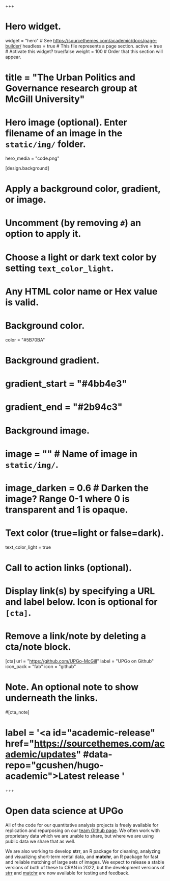 +++
# Hero widget.
widget = "hero"  # See https://sourcethemes.com/academic/docs/page-builder/
headless = true  # This file represents a page section.
active = true  # Activate this widget? true/false
weight = 100  # Order that this section will appear.

# title = "The Urban Politics and Governance research group at McGill University"

# Hero image (optional). Enter filename of an image in the `static/img/` folder.
hero_media = "code.png"

[design.background]
  # Apply a background color, gradient, or image.
  #   Uncomment (by removing `#`) an option to apply it.
  #   Choose a light or dark text color by setting `text_color_light`.
  #   Any HTML color name or Hex value is valid.

  # Background color.
  color = "#5B70BA"
  
  # Background gradient.
  # gradient_start = "#4bb4e3"
  # gradient_end = "#2b94c3"
  
  # Background image.
  # image = ""  # Name of image in `static/img/`.
  # image_darken = 0.6  # Darken the image? Range 0-1 where 0 is transparent and 1 is opaque.

  # Text color (true=light or false=dark).
  text_color_light = true

# Call to action links (optional).
#   Display link(s) by specifying a URL and label below. Icon is optional for `[cta]`.
#   Remove a link/note by deleting a cta/note block.
[cta]
  url = "https://github.com/UPGo-McGill"
  label = "UPGo on Github"
  icon_pack = "fab"
  icon = "github"
  
# Note. An optional note to show underneath the links.
#[cta_note]
#  label = '<a id="academic-release" href="https://sourcethemes.com/academic/updates" #data-repo="gcushen/hugo-academic">Latest release <!-- V --></a>'
+++

# **Open data science at UPGo**

All of the code for our quantitative analysis projects is freely available for replication and repurposing on our [team Github page](https://github.com/UPGo-McGill). We often work with proprietary data which we are unable to share, but where we are using public data we share that as well.

We are also working to develop **strr**, an R package for cleaning, analyzing and visualizing short-term rental data, and **matchr**, an R package for fast and reliable matching of large sets of images. We expect to release a stable versions of both of these to CRAN in 2022, but the development versions of [strr](https://github.com/UPGo-McGill/strr) and [matchr](https://github.com/UPGo-McGill/matchr) are now available for testing and feedback.

